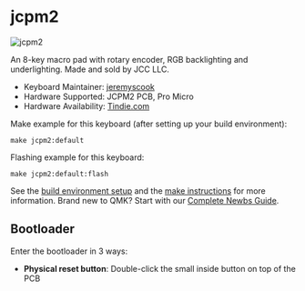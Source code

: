# jcpm2

![jcpm2](https://i.imgur.com/EM5JoGC.jpeg)

An 8-key macro pad with rotary encoder, RGB backlighting and underlighting. Made and sold by JCC LLC.

* Keyboard Maintainer: [jeremyscook](https://github.com/jeremyscook)
* Hardware Supported: JCPM2 PCB, Pro Micro
* Hardware Availability: [Tindie.com](https://www.tindie.com/products/25414)

Make example for this keyboard (after setting up your build environment):

    make jcpm2:default

Flashing example for this keyboard:

    make jcpm2:default:flash

See the [build environment setup](https://docs.qmk.fm/#/getting_started_build_tools) and the [make instructions](https://docs.qmk.fm/#/getting_started_make_guide) for more information. Brand new to QMK? Start with our [Complete Newbs Guide](https://docs.qmk.fm/#/newbs).

## Bootloader

Enter the bootloader in 3 ways:

* **Physical reset button**: Double-click the small inside button on top of the PCB
